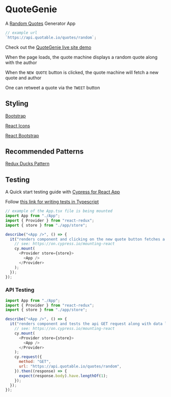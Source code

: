 # QuoteGenie

A [Random Quotes](https://github.com/lukePeavey/quotable "Random Quotes API") Generator App

```js
// example url
`https://api.quotable.io/quotes/random`;
```

Check out the [QuoteGenie live site demo](https://quote-genie-machine.netlify.app "view site")

When the page loads, the quote machine displays a random quote along with the author

When the `NEW QUOTE` button is clicked, the quote machine will fetch a new quote and author

One can retweet a quote via the `TWEET` button

## Styling

[Bootstrap](https://getbootstrap.com/docs/5.3/getting-started/introduction/ "read docs")

[React Icons](https://react-icons.github.io/react-icons/ "read docs")

[React Bootstrap](https://react-bootstrap.github.io/getting-started/introduction "read docs")

## Recommended Patterns

[Redux Ducks Pattern](https://redux.js.org/style-guide "read style guide docs")

## Testing

A Quick start testing guide with [Cypress for React App](https://docs.cypress.io/guides/component-testing/react/quickstart "read docs")

Follow [this link for writing tests in Typescript](https://docs.cypress.io/guides/tooling/typescript-support "read docs")

```js
// example of the App.tsx file is being mounted
import App from "./App";
import { Provider } from "react-redux";
import { store } from "./app/store";

describe("<App />", () => {
  it("renders component and clicking on the new quote button fetches a new quote", () => {
    // see: https://on.cypress.io/mounting-react
    cy.mount(
      <Provider store={store}>
        <App />
      </Provider>
    );
  });
});
```

### API Testing

```js
import App from "./App";
import { Provider } from "react-redux";
import { store } from "./app/store";

describe("<App />", () => {
  it("renders component and tests the api GET request along with data length of 1", () => {
    // see: https://on.cypress.io/mounting-react
    cy.mount(
      <Provider store={store}>
        <App />
      </Provider>
    );
    cy.request({
      method: "GET",
      url: "https://api.quotable.io/quotes/random",
    }).then((response) => {
      expect(response.body).have.lengthOf(1);
    });
  });
});
```
